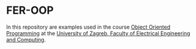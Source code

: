 # FER-OOP

In this repository are examples used in the course [Object Oriented Programming](http://www.fer.unizg.hr/predmet/oopj) at the [University of Zagreb, Faculty of Electrical Engineering and Computing](http://www.fer.unizg.hr).

